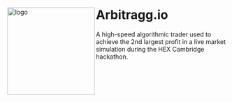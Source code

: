 <div>
 <div style="float: left;">
 <img align="left" width="200" height="200" src="https://user-images.githubusercontent.com/35239916/105621628-e4b95580-5e09-11eb-97de-11c9585a9406.png" alt="logo">
 </div>
 <div>
 <h1>Arbitragg.io</h1>
 <p>A high-speed algorithmic trader used to achieve the 2nd largest profit in a live market simulation during the HEX Cambridge hackathon.</p>
 </div>
</div>
